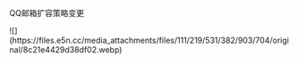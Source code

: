 <p>QQ邮箱扩容策略变更</p>
![](https://files.e5n.cc/media_attachments/files/111/219/531/382/903/704/original/8c21e4429d38df02.webp)